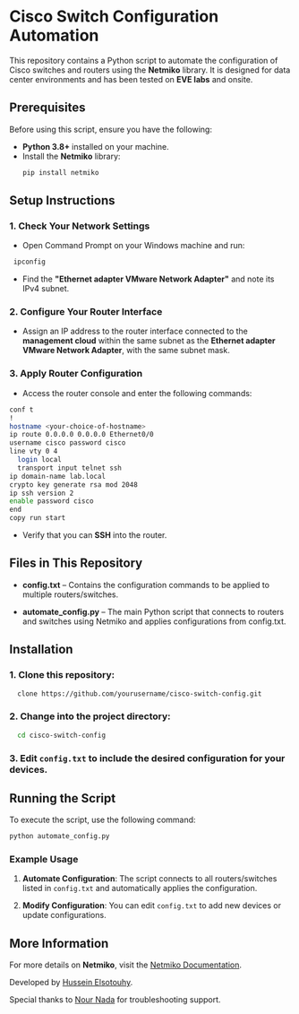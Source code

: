 # Cisco Switch Configuration Automation

This repository contains a Python script to automate the configuration of Cisco switches and routers using the **Netmiko** library. It is designed for data center environments and has been tested on **EVE labs** and onsite.

## Prerequisites

Before using this script, ensure you have the following:

- **Python 3.8+** installed on your machine.
- Install the **Netmiko** library:
  ```bash
  pip install netmiko

Setup Instructions
------------------

### 1\. Check Your Network Settings

*   Open Command Prompt on your Windows machine and run:

 ```bash
  ipconfig
```

*   Find the **"Ethernet adapter VMware Network Adapter"** and note its IPv4 subnet.
    

### 2\. Configure Your Router Interface

*   Assign an IP address to the router interface connected to the **management cloud** within the same subnet as the **Ethernet adapter VMware Network Adapter**, with the same subnet mask.
    

### 3\. Apply Router Configuration

*   Access the router console and enter the following commands:
```bash
conf t
!
hostname <your-choice-of-hostname>
ip route 0.0.0.0 0.0.0.0 Ethernet0/0
username cisco password cisco
line vty 0 4
  login local
  transport input telnet ssh
ip domain-name lab.local
crypto key generate rsa mod 2048
ip ssh version 2
enable password cisco
end
copy run start
```
*   Verify that you can **SSH** into the router.
    

Files in This Repository
------------------------

*   **config.txt** – Contains the configuration commands to be applied to multiple routers/switches.
    
*   **automate\_config.py** – The main Python script that connects to routers and switches using Netmiko and applies configurations from config.txt.
    

Installation
------------

### 1\. Clone this repository:
```bash
  clone https://github.com/yourusername/cisco-switch-config.git
```    
### 2\. Change into the project directory:
```bash
  cd cisco-switch-config
```  
### 3\. Edit `config.txt` to include the desired configuration for your devices.
    

Running the Script
------------------

To execute the script, use the following command:
```bash
python automate_config.py
````

### Example Usage

1.  **Automate Configuration**: The script connects to all routers/switches listed in `config.txt` and automatically applies the configuration.
    
2.  **Modify Configuration**: You can edit `config.txt` to add new devices or update configurations.
    

More Information
----------------

For more details on **Netmiko**, visit the [Netmiko Documentation](https://pypi.org/project/netmiko/).

Developed by [Hussein Elsotouhy](https://eg.linkedin.com/in/hussein-elsotouhy-03137519b).

Special thanks to [Nour Nada](http://www.linkedin.com/in/nour-mamdouh-nada-920a65191) for troubleshooting support.
